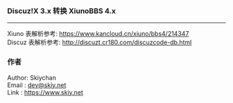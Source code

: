 ### Discuz!X 3.x 转换 XiunoBBS 4.x
------

Xiuno 表解析参考: https://www.kancloud.cn/xiuno/bbs4/214347   
Discuz 表解析参考: http://discuzt.cr180.com/discuzcode-db.html   

### 作者
Author: Skiychan   
Email : dev@skiy.net   
Link  : https://www.skiy.net      
